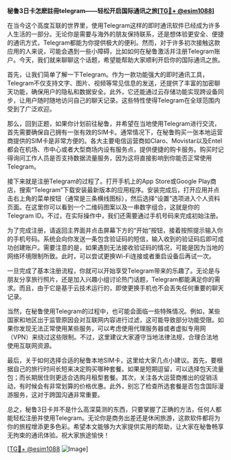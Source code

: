**秘鲁3日卡怎麽註冊telegram——轻松开启国际通讯之旅[[TG💪+ @esim1088](https://t.me/s/esim1088)]**

在当今这个高度互联的世界里，使用Telegram这样的即时通讯软件已经成为许多人生活的一部分。无论你是需要与海外的朋友保持联系，还是想体验更安全、便捷的通讯方式，Telegram都能为你提供极大的便利。然而，对于许多初次接触这款应用的人来说，可能会遇到一些小障碍，比如如何在秘鲁激活并注册Telegram账户。今天，我们就来聊聊这个话题，希望能帮助大家顺利开启你的国际通讯之旅。

首先，让我们简单了解一下Telegram。作为一款功能强大的即时通讯工具，Telegram不仅支持文字、图片、视频等常见信息的发送，还提供了丰富的加密聊天功能，确保用户的隐私和数据安全。此外，它还能通过云存储功能实现跨设备同步，让用户随时随地访问自己的聊天记录。这些特性使得Telegram在全球范围内受到了广泛欢迎。

那么，回到正题，如果你计划前往秘鲁，并希望在当地使用Telegram进行交流，首先需要确保自己拥有一张有效的SIM卡。通常情况下，在秘鲁购买一张本地运营商提供的SIM卡是非常方便的。各大主要电信运营商如Claro、Movistar以及Entel都会在机场、市中心或者大型商场内设有服务点，提供便捷的购卡服务。购买时记得询问工作人员是否支持数据流量服务，因为这将直接影响到你能否正常使用Telegram。

接下来就是注册Telegram的过程了。打开手机上的App Store或Google Play商店，搜索“Telegram”下载安装最新版本的应用程序。安装完成后，打开应用并点击右上角的菜单按钮（通常是三条横线图标），然后选择“设置”选项进入个人资料页面。在这里你可以看到一个二维码图案以及一串数字组合，这就是你的Telegram ID。不过，在实际操作中，我们还需要通过手机号码来完成初始注册。

为了完成注册，请返回主界面并点击屏幕下方的“开始”按钮，接着按照提示输入你的手机号码。系统会向你发送一条包含验证码的短信，输入收到的验证码后即可成功创建账户。需要注意的是，如果遇到无法接收验证码的情况，可能是因为当地的网络环境限制所致。此时，可以尝试更换Wi-Fi连接或者重启设备后再试一次。

一旦完成了基本注册流程，你就可以开始享受Telegram带来的乐趣了。无论是与朋友分享旅行照片，还是加入兴趣小组讨论热门话题，Telegram都能满足你的需求。而且，由于它是基于云技术运行的，即使更换手机也不会丢失任何重要的聊天记录。

当然，在秘鲁使用Telegram的过程中，也可能会面临一些特殊情况。例如，某些国家和地区出于监管原因会对互联网内容进行过滤，这可能导致部分功能受限。如果你发现无法正常使用某些服务，可以考虑使用代理服务器或者虚拟专用网（VPN）来绕过这些限制。不过，这里建议大家遵守当地法律法规，合理合法地使用互联网资源。

最后，关于如何选择合适的秘鲁本地SIM卡，这里给大家几点小建议。首先，要根据自己的旅行时间长短来决定购买哪种套餐。如果是短期逗留，可以选择包天流量包；而长期居住则更适合选购月租型套餐。其次，关注各大运营商推出的促销活动，有时候会有非常划算的价格优惠。此外，别忘了检查所选套餐是否包含国际漫游服务，这对于跨国沟通非常重要。

总之，秘鲁3日卡并不是什么高深莫测的东西，只要掌握了正确的方法，任何人都能轻松注册并使用Telegram。无论你是商务出差还是休闲旅游，这款软件都将为你的旅程增添更多色彩。希望本文能够为大家提供实用的帮助，让大家在秘鲁畅享无拘束的通讯体验。祝大家旅途愉快！

[[TG💪+ @esim1088](https://t.me/s/esim1088) ![Image](https://i.postimg.cc/4NQfJmqS/Snipaste-2025-05-13-00-14-12.png)]